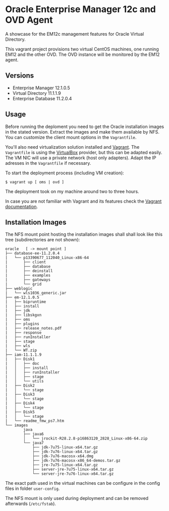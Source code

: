 Oracle Enterprise Manager 12c and OVD Agent
===========================================

A showcase for the EM12c management features for Oracle Virtual Directory.

This vagrant project provisions two virtual CentOS machines, one running 
EM12 and the other OVD.  The OVD instance will be monitored by the EM12 
agent.


## Versions

- Enterprise Manager 12.1.0.5
- Virtual Directory 11.1.1.9
- Enterprise Database 11.2.0.4

## Usage

Before running the deploment you need to get the Oracle installation
images in the stated version.  Extract the images and make them available
by NFS. You can customize the client mount options in the `Vagrantfile`.

You'll also need virtualization solution installed and
[Vagrant](https://www.vagrantup.com).  The `Vagrantfile` is using the 
[VirtualBox](https://www.virtualbox.org) provider, but this can be
adapted easily. The VM NIC will use a private network (host only
adapters). Adapt the IP adresses in the `Vagrantfile` if necessary.

To start the deployment process (including VM creation):

    $ vagrant up [ oms | ovd ]

The deployment took on my machine around two to three hours.

In case you are not familiar with Vagrant and its features check the
[Vagrant documentation](https://www.vagrantup.com/docs/index.html).


## Installation Images

The NFS mount point hosting the installation images shall shall look
like this tree (subdirectories are not shown):

```
oracle   [ -> mount point ]
├── database-ee-11.2.0.4
|   └── p13390677_112040_Linux-x86-64
|       ├── client
|       ├── database
|       ├── deinstall
|       ├── examples
|       ├── gateways
|       └── grid
├── weblogic
|   └── wls1036_generic.jar
├── em-12.1.0.5
|   ├── bipruntime
|   ├── install
|   ├── jdk
|   ├── libskgxn
|   ├── oms
|   ├── plugins
|   ├── release_notes.pdf
|   ├── response
|   ├── runInstaller
|   ├── stage
|   ├── wls
|   └── WT.zip
├── iam-11.1.1.9
|   ├── Disk1
|   │   ├── doc
|   │   ├── install
|   │   ├── runInstaller
|   │   ├── stage
|   │   └── utils
|   ├── Disk2
|   │   └── stage
|   ├── Disk3
|   │   └── stage
|   ├── Disk4
|   │   └── stage
|   ├── Disk5
|   │   └── stage
|   └── readme_fmw_ps7.htm
└── images
        java
        ├── java6
        │   └── jrockit-R28.2.8-p16863120_2828_Linux-x86-64.zip
        └── java7
            ├── jdk-7u75-linux-x64.tar.gz
            ├── jdk-7u76-linux-x64.tar.gz
            ├── jdk-7u76-macosx-x64.dmg
            ├── jdk-7u76-macosx-x86_64-demos.tar.gz
            ├── jre-7u75-linux-x64.tar.gz
            ├── server-jre-7u75-linux-x64.tar.gz
            └── server-jre-7u76-linux-x64.tar.gz

```

The exact path used in the virtual machines can be configure in the
config files in folder `user-config`.

The NFS mount is only used during deployment and can be removed
afterwards (`/etc/fstab`).
